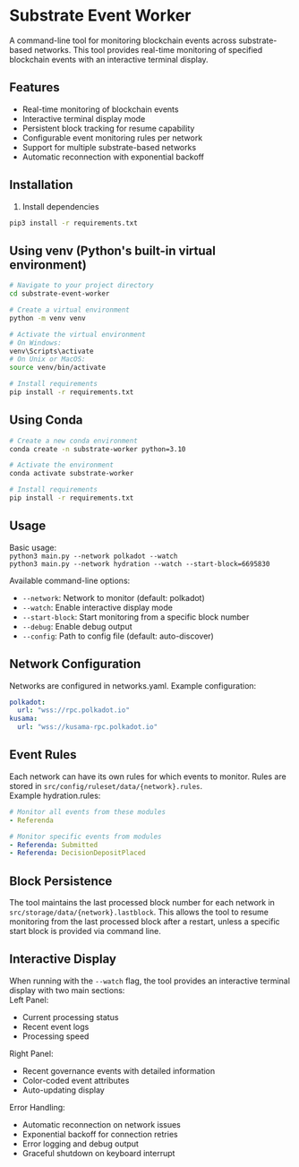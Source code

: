 # Substrate Event Worker

A command-line tool for monitoring blockchain events across substrate-based networks. This tool provides real-time monitoring of specified blockchain events with an interactive terminal display.

## Features

- Real-time monitoring of blockchain events
- Interactive terminal display mode
- Persistent block tracking for resume capability
- Configurable event monitoring rules per network
- Support for multiple substrate-based networks
- Automatic reconnection with exponential backoff

## Installation

1. Install dependencies
```bash
pip3 install -r requirements.txt
```

## Using venv (Python's built-in virtual environment)
```bash
# Navigate to your project directory
cd substrate-event-worker

# Create a virtual environment
python -m venv venv

# Activate the virtual environment
# On Windows:
venv\Scripts\activate
# On Unix or MacOS:
source venv/bin/activate

# Install requirements
pip install -r requirements.txt
```

## Using Conda
```bash
# Create a new conda environment
conda create -n substrate-worker python=3.10

# Activate the environment
conda activate substrate-worker

# Install requirements
pip install -r requirements.txt
```

## Usage
Basic usage:  
`python3 main.py --network polkadot --watch`  
`python3 main.py --network hydration --watch --start-block=6695830`

Available command-line options:
- `--network`: Network to monitor (default: polkadot)
- `--watch`: Enable interactive display mode
- `--start-block`: Start monitoring from a specific block number
- `--debug`: Enable debug output
- `--config`: Path to config file (default: auto-discover)

## Network Configuration
Networks are configured in networks.yaml. Example configuration:
```yaml
polkadot:
  url: "wss://rpc.polkadot.io"
kusama:
  url: "wss://kusama-rpc.polkadot.io"
```

## Event Rules
Each network can have its own rules for which events to monitor. Rules are stored in `src/config/ruleset/data/{network}.rules`.  
Example hydration.rules:
```yaml
# Monitor all events from these modules
- Referenda

# Monitor specific events from modules
- Referenda: Submitted
- Referenda: DecisionDepositPlaced
```

## Block Persistence
The tool maintains the last processed block number for each network in `src/storage/data/{network}.lastblock`. This allows the tool to resume monitoring from the last processed block after a restart, unless a specific start block is provided via command line.

## Interactive Display
When running with the `--watch` flag, the tool provides an interactive terminal display with two main sections:  
Left Panel:
- Current processing status
- Recent event logs
- Processing speed

Right Panel:
- Recent governance events with detailed information
- Color-coded event attributes
- Auto-updating display

Error Handling:
- Automatic reconnection on network issues
- Exponential backoff for connection retries
- Error logging and debug output
- Graceful shutdown on keyboard interrupt